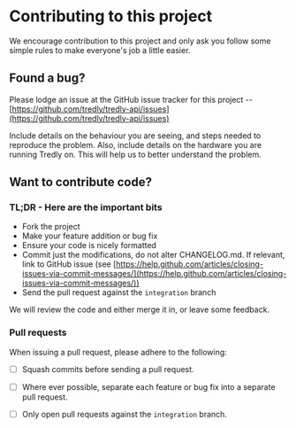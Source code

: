 # Contributing to this project

We encourage contribution to this project and only ask you follow some simple rules to make everyone's job a little easier.

## Found a bug?

Please lodge an issue at the GitHub issue tracker for this project -- [https://github.com/tredly/tredly-api/issues](https://github.com/tredly/tredly-api/issues)

Include details on the behaviour you are seeing, and steps needed to reproduce the problem. Also, include details on the hardware you are running Tredly on. This will help us to better understand the problem.

## Want to contribute code?

### TL;DR - Here are the important bits

* Fork the project
* Make your feature addition or bug fix
* Ensure your code is nicely formatted
* Commit just the modifications, do not alter CHANGELOG.md. If relevant, link to GitHub issue (see [https://help.github.com/articles/closing-issues-via-commit-messages/](https://help.github.com/articles/closing-issues-via-commit-messages/))
* Send the pull request against the `integration` branch

We will review the code and either merge it in, or leave some feedback.

### Pull requests

When issuing a pull request, please adhere to the following:

- [ ] Squash commits before sending a pull request.
- [ ] Where ever possible, separate each feature or bug fix into a separate pull request.
- [ ] Only open pull requests against the `integration` branch.

